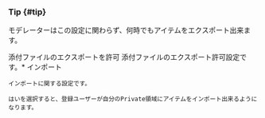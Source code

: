### Tip {#tip}

モデレーターはこの設定に関わらず、何時でもアイテムをエクスポート出来ます。

添付ファイルのエクスポートを許可 添付ファイルのエクスポート許可設定です。*   インポート

    インポートに関する設定です。

    はいを選択すると、登録ユーザーが自分のPrivate領域にアイテムをインポート出来るようになります。